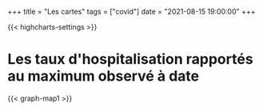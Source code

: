 +++
title = "Les cartes"
tags = ["covid"]
date = "2021-08-15 19:00:00"
+++



{{< highcharts-settings >}}

# Les taux d'hospitalisation rapportés au maximum observé à date


{{< graph-map1 >}}

